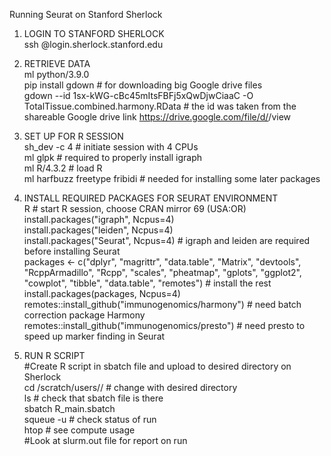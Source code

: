 Running Seurat on Stanford Sherlock <br>

1. LOGIN TO STANFORD SHERLOCK <br>
ssh <username>@login.sherlock.stanford.edu <br>

2. RETRIEVE DATA <br>
ml python/3.9.0 <br>
pip install gdown # for downloading big Google drive files <br>
gdown --id 1sx-kWG-cBc45mItsFBFj5xQwDjwCiaaC -O TotalTissue.combined.harmony.RData # the id was taken from the shareable Google drive link https://drive.google.com/file/d/<id>/view <br>

3. SET UP FOR R SESSION <br>
sh_dev -c 4 # initiate session with 4 CPUs <br>
ml glpk # required to properly install igraph <br>
ml R/4.3.2 # load R <br>
ml harfbuzz freetype fribidi # needed for installing some later packages <br>

4. INSTALL REQUIRED PACKAGES FOR SEURAT ENVIRONMENT <br>
R # start R session, choose CRAN mirror 69 (USA:OR) <br>
install.packages("igraph", Ncpus=4) <br>
install.packages("leiden", Ncpus=4) <br>
install.packages("Seurat", Ncpus=4) # igraph and leiden are required before installing Seurat <br>
packages <- c("dplyr", "magrittr", "data.table", "Matrix", "devtools", "RcppArmadillo", "Rcpp", "scales", "pheatmap", "gplots", "ggplot2", "cowplot", "tibble", "data.table", "remotes") # install the rest <br>
install.packages(packages, Ncpus=4) <br>
remotes::install_github("immunogenomics/harmony") # need batch correction package Harmony <br>
remotes::install_github("immunogenomics/presto") # need presto to speed up marker finding in Seurat <br>

5. RUN R SCRIPT <br>
#Create R script in sbatch file and upload to desired directory on Sherlock <br>
cd /scratch/users/<username>/<foldername> # change with desired directory <br>
ls # check that sbatch file is there <br>
sbatch R_main.sbatch <br>
squeue -u <username> # check status of run <br>
htop # see compute usage <br>
#Look at slurm.out file for report on run
